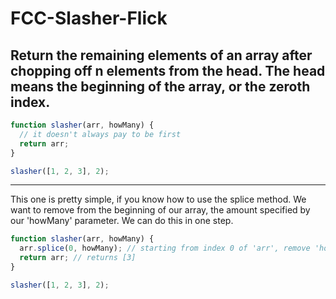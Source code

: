 # FCC-Slasher-Flick
## Return the remaining elements of an array after chopping off n elements from the head. The head means the beginning of the array, or the zeroth index.
```javascript
function slasher(arr, howMany) {
  // it doesn't always pay to be first
  return arr;
}

slasher([1, 2, 3], 2);
```
---

This one is pretty simple, if you know how to use the splice method. We want to remove from the beginning of our array, the amount specified
by our 'howMany' parameter. We can do this in one step.

```javascript
function slasher(arr, howMany) {
  arr.splice(0, howMany); // starting from index 0 of 'arr', remove 'howMany' (in this example, 2)
  return arr; // returns [3]
}

slasher([1, 2, 3], 2);
```
